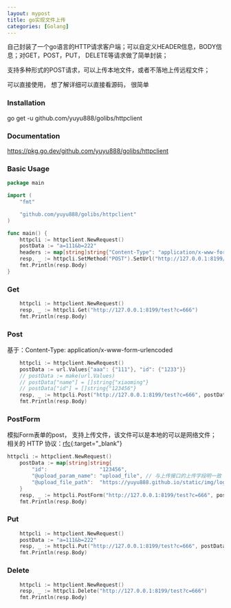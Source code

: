 ```yaml
---
layout: mypost
title: go实现文件上传
categories: [Golang]
---
```


自己封装了一个go语言的HTTP请求客户端；可以自定义HEADER信息，BODY信息；对GET，POST，PUT， DELETE等请求做了简单封装；

支持多种形式的POST请求，可以上传本地文件，或者不落地上传远程文件；

可以直接使用， 想了解详细可以直接看源码， 很简单

### Installation
go get -u  github.com/yuyu888/golibs/httpclient

### Documentation
https://pkg.go.dev/github.com/yuyu888/golibs/httpclient

### Basic Usage

````go
package main

import (
	"fmt"

	"github.com/yuyu888/golibs/httpclient"
)

func main() {
	httpcli := httpclient.NewRequest()
	postData := "a=111&b=222"
	headers := map[string]string{"Content-Type": "application/x-www-form-urlencoded", "myheader": "test"}
	resp, _ := httpcli.SetMethod("POST").SetUrl("http://127.0.0.1:8199/test?c=666").SetHeaders(headers).SetStringPostdata(postData).Send()
	fmt.Println(resp.Body)
}
````

### Get

````go
    httpcli := httpclient.NewRequest()
	resp, _ := httpcli.Get("http://127.0.0.1:8199/test?c=666")
	fmt.Println(resp.Body)
````

### Post

基于：Content-Type: application/x-www-form-urlencoded

````go
    httpcli := httpclient.NewRequest()
	postData := url.Values{"aaa": {"111"}, "id": {"1233"}}
	// postData := make(url.Values)
	// postData["name"] = []string{"xiaoming"}
	// postData["id"] = []string{"123456"}
	resp, _ := httpcli.Post("http://127.0.0.1:8199/test?c=666", postData)
	fmt.Println(resp.Body)
````

### PostForm

模拟Form表单的post， 支持上传文件，该文件可以是本地的可以是网络文件；
相关的 HTTP 协议：[rfc](https://tools.ietf.org/html/rfc1867){:target="_blank"}

````go
httpcli := httpclient.NewRequest()
	postData := map[string]string{
		"id":                 "123456",
		"@upload_param_name": "upload_file", // 与上传接口的上传字段明一致
		"@upload_file_path":  "https://yuyu888.github.io/static/img/logo.jpg", // 上传的文件地址， 可以是本地文件也可以是远程文件
	}
	resp, _ := httpcli.PostForm("http://127.0.0.1:8199/test?c=666", postData)
	fmt.Println(resp.Body)
````

### Put

````go
    httpcli := httpclient.NewRequest()
	postData := "a=111&b=222"
	resp, _ := httpcli.Put("http://127.0.0.1:8199/test?c=666", postData)
	fmt.Println(resp.Body)
````

### Delete

````go
    httpcli := httpclient.NewRequest()
	resp, _ := httpcli.Delete("http://127.0.0.1:8199/test?c=666")
	fmt.Println(resp.Body)
````

